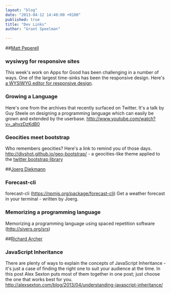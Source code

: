 ```yaml
---
layout: "blog"
date: "2013-04-12 14:40:00 +0100"
published: true
title: "Dev Links"
author: "Grant Speelman"

---
```


##[Matt Peperell](/people/matt-peperell) 
### wysiwyg for responsive sites
This week's work on Apps for Good has been challenging in a number of ways.  One of the largest time-sinks has been the responsive design.  Here's [a WYSIWYG editor for responsive design](http://webflow.com/).

### Growing a Language
Here's one from the archives that recently surfaced on Twitter. It's a talk by Guy Steele on designing a programming language which can easily be grown and extended by the userbase.
http://www.youtube.com/watch?v=_ahvzDzKdB0

### Geocities meet bootstrap
Who remembers geocities?  Here's a link to remind you of those days.  
http://divshot.github.io/geo-bootstrap/ - a geocities-like theme applied to the [twitter bootstrap library](http://twitter.github.io/bootstrap/)

##[Joerg Diekmann](/people/joerg-diekmann) 
### Forecast-cli
forecast-cli (https://npmjs.org/package/forecast-cli)
Get a weather forecast in your terminal - written by Joerg.
### Memorizing a programming language
Memorizing a programming language using spaced repetition software (http://sivers.org/srs)

##[Richard Archer](/people/richard-archer) 
### JavaScript Inheritance
There are plenty of ways to explain the concepts of JavaScript Inheritance - it's just a case of finding the right one to suit your audience at the time. In this post Alex Sexton puts most of them together in one post; just choose the one that works best for you.
http://alexsexton.com/blog/2013/04/understanding-javascript-inheritance/


